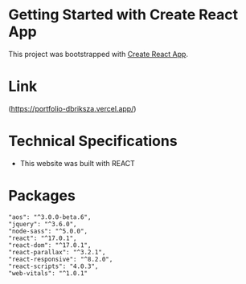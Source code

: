# Getting Started with Create React App

This project was bootstrapped with [Create React App](https://github.com/facebook/create-react-app).

# Link

(https://portfolio-dbriksza.vercel.app/)

# Technical Specifications

- This website was built with REACT

# Packages

    "aos": "^3.0.0-beta.6",
    "jquery": "^3.6.0",
    "node-sass": "^5.0.0",
    "react": "^17.0.1",
    "react-dom": "^17.0.1",
    "react-parallax": "^3.2.1",
    "react-responsive": "^8.2.0",
    "react-scripts": "4.0.3",
    "web-vitals": "^1.0.1"
